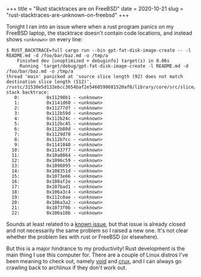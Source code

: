 +++
title = "Rust stacktraces are <unknown> on FreeBSD"
date = 2020-10-21
slug = "rust-stacktraces-are-unknown-on-freebsd"
+++

Tonight I ran into an issue where when a rust program panics on my FreeBSD
laptop, the stacktrace doesn't contain code locations, and instead shows
`<unknown>` on every line:

```
$ RUST_BACKTRACE=full cargo run --bin gpt-fat-disk-image-create -- -l README.md -d /foo/bar/baz.md -o /tmp/a
    Finished dev [unoptimized + debuginfo] target(s) in 0.06s
     Running `target/debug/gpt-fat-disk-image-create -l README.md -d /foo/bar/baz.md -o /tmp/a`
thread 'main' panicked at 'source slice length (92) does not match destination slice length (512)', /rustc/31530e5d132ebcc3654baf2e5460599681520af0/library/core/src/slice/mod.rs:2673:13
stack backtrace:
   0:          0x11298b1 - <unknown>
   1:          0x1141d60 - <unknown>
   2:          0x11277df - <unknown>
   3:          0x112b59d - <unknown>
   4:          0x112b24c - <unknown>
   5:          0x112bc45 - <unknown>
   6:          0x112b80d - <unknown>
   7:          0x1129d70 - <unknown>
   8:          0x112b7cc - <unknown>
   9:          0x1141040 - <unknown>
  10:          0x11437f7 - <unknown>
  11:          0x10a0864 - <unknown>
  12:          0x1096c59 - <unknown>
  13:          0x1096095 - <unknown>
  14:          0x108351d - <unknown>
  15:          0x1073e66 - <unknown>
  16:          0x108af2e - <unknown>
  17:          0x107bad1 - <unknown>
  18:          0x106a3c4 - <unknown>
  19:          0x112c0ae - <unknown>
  20:          0x106a3a2 - <unknown>
  21:          0x1073f0b - <unknown>
  22:          0x106a10b - <unknown>
```

Sounds at least related to a
[known issue](https://github.com/rust-lang/rust/issues/54434), but that issue is already
closed and not necessarily the same problem so I raised a new one.
It's not clear whether the problem lies with rust or FreeBSD (or elsewhere).

But this is a major hindrance to my productivity!
Rust development is the main thing I use this computer for.
There are a couple of Linux distros I've been meaning to check out, namely [void](https://voidlinux.org/)
and [crux](https://crux.nu), and I can always go crawling back to archlinux if they don't work out.
